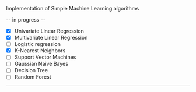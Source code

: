 Implementation of Simple Machine Learning algorithms 

-- in progress --

- [x] Univariate Linear Regression
- [x] Multivariate Linear Regression
- [ ] Logistic regression
- [x] K-Nearest Neighbors
- [ ] Support Vector Machines
- [ ] Gaussian Naive Bayes
- [ ] Decision Tree
- [ ] Random Forest

---
